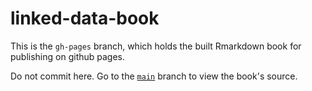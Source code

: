 # linked-data-book

This is the `gh-pages` branch, which holds the built Rmarkdown book for publishing on github pages.

Do not commit here. Go to the [`main`](https://github.com/GSS-Cogs/linked-data-book/tree/main) branch to view the book's source.
